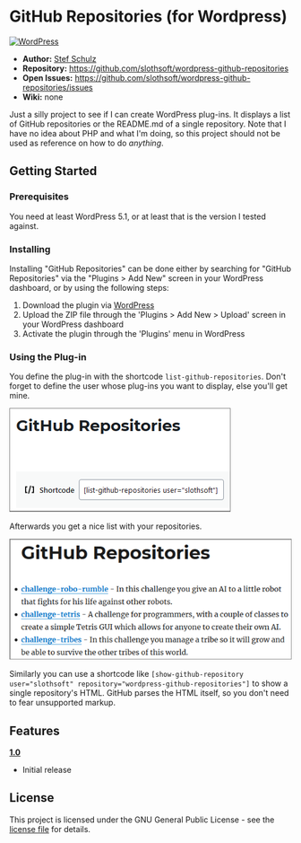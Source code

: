 #  GitHub Repositories (for Wordpress)

[![WordPress](https://img.shields.io/badge/WordPress-1.0.0-green.svg)](https://wordpress.org/plugins/list-github-repositories/)

- **Author:** [Stef Schulz](mailto:s.schulz@slothsoft.de)
- **Repository:** <https://github.com/slothsoft/wordpress-github-repositories>
- **Open Issues:** <https://github.com/slothsoft/wordpress-github-repositories/issues>
- **Wiki:** none

Just a silly project to see if I can create WordPress plug-ins. It displays a list of GitHub repositories or the README.md of a single repository. Note that I have no idea about PHP and what I'm doing, so this project should not be used as reference on how to do _anything_.



## Getting Started

### Prerequisites

You need at least WordPress 5.1, or at least that is the version I tested against.




### Installing

Installing "GitHub Repositories" can be done either by searching for "GitHub Repositories" via the "Plugins > Add New" screen in your WordPress dashboard, or by using the following steps:

1. Download the plugin via [WordPress](https://wordpress.org/plugins/list-github-repositories/)
1. Upload the ZIP file through the 'Plugins > Add New > Upload' screen in your WordPress dashboard
1. Activate the plugin through the 'Plugins' menu in WordPress



### Using the Plug-in

You define the plug-in with the shortcode `list-github-repositories`. Don't forget to define the user whose plug-ins you want to display, else you'll get mine.

![List GitHub Repositories in Editor](https://raw.githubusercontent.com/slothsoft/wordpress-github-repositories/master/readme/screenshot-1.png)

Afterwards you get a nice list with your repositories.

![List GitHub Repositories in Action](https://raw.githubusercontent.com/slothsoft/wordpress-github-repositories/master/readme/screenshot-2.png)

Similarly you can use a shortcode like `[show-github-repository user="slothsoft" repository="wordpress-github-repositories"]` to show a single repository's HTML. GitHub parses the HTML itself, so you don't need to fear unsupported markup.
     
     

##  Features


**[1.0](https://github.com/slothsoft/wordpress-github-repositories/milestone/1?closed=1)**

* Initial release



## License

This project is licensed under the GNU General Public License - see the [license file](https://github.com/slothsoft/wordpress-github-repositories/blob/master/LICENSE) for details.
